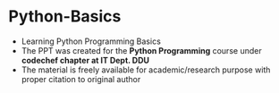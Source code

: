 # Python-Basics
* Learning Python Programming Basics
* The PPT was created for the __Python Programming__ course under **codechef chapter at IT Dept. DDU** 
* The material is freely available for academic/research purpose with proper citation to original author
